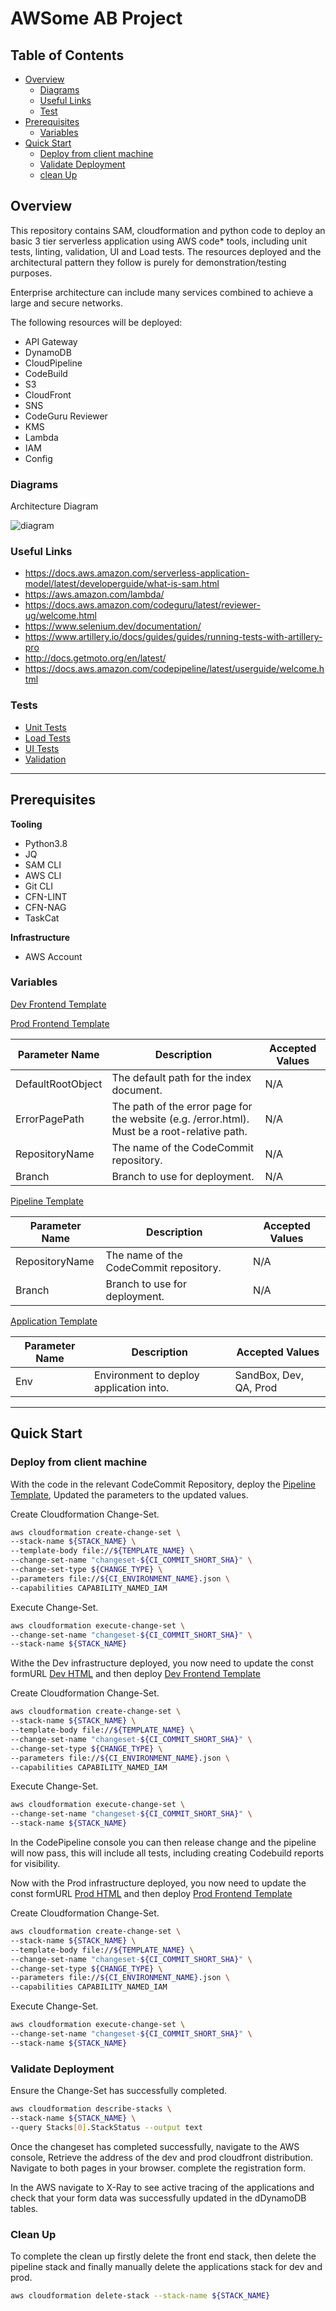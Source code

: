 # AWSome AB Project

## Table of Contents

- [Overview](#overview)
  - [Diagrams](#diagrams)
  - [Useful Links](#useful-links)
  - [Test](#tests)
- [Prerequisites](#prerequisites)
  - [Variables](#variables)
- [Quick Start](#quick-start)
  - [Deploy from client machine](#deploy-from-client-machine)
  - [Validate Deployment](#validate-deployment)
  - [clean Up](#clean-up)

## Overview

This repository contains SAM, cloudformation and python code to deploy an basic 3 tier serverless application using AWS code* tools, including unit tests, linting, validation, UI and Load tests. The resources deployed and the architectural pattern they follow is purely for demonstration/testing  purposes.

Enterprise architecture can include many services combined to achieve a large and secure networks.

The following resources will be deployed:
 - API Gateway
 - DynamoDB
 - CloudPipeline
 - CodeBuild
 - S3
 - CloudFront
 - SNS
 - CodeGuru Reviewer
 - KMS
 - Lambda
 - IAM
 - Config

### Diagrams

Architecture Diagram

![diagram](images/diagram.png)

### Useful Links
 - https://docs.aws.amazon.com/serverless-application-model/latest/developerguide/what-is-sam.html
 - https://aws.amazon.com/lambda/
 - https://docs.aws.amazon.com/codeguru/latest/reviewer-ug/welcome.html
 - https://www.selenium.dev/documentation/
 - https://www.artillery.io/docs/guides/guides/running-tests-with-artillery-pro
 - http://docs.getmoto.org/en/latest/
 - https://docs.aws.amazon.com/codepipeline/latest/userguide/welcome.html

### Tests
 - [Unit Tests](/tests/unit/test_handler.py)
 - [Load Tests](/tests/load/load.yaml)
 - [UI Tests](/test/ui/uitest.py)
 - [Validation](tests/validate/lint.yaml)
-----------------------------------------------------------
## Prerequisites

**Tooling**
 - Python3.8
 - JQ
 - SAM CLI
 - AWS CLI
 - Git CLI
 - CFN-LINT
 - CFN-NAG
 - TaskCat

**Infrastructure**
 - AWS Account

### Variables

[Dev Frontend Template](/deploy/cdn_dev.yaml)

[Prod Frontend Template](/deploy/cdn_prod.yaml)

| Parameter Name | Description | Accepted Values |
| -------------- | ----------- | --------------- |
| DefaultRootObject | The default path for the index document. | N/A |
| ErrorPagePath | The path of the error page for the website (e.g. /error.html). Must be a root-relative path. | N/A |
| RepositoryName | The name of the CodeCommit repository. | N/A |
| Branch | Branch to use for deployment. | N/A |

[Pipeline Template](/deploy/CICD-Pipeline.yaml)

| Parameter Name | Description | Accepted Values |
| -------------- | ----------- | --------------- |
| RepositoryName | The name of the CodeCommit repository. | N/A |
| Branch | Branch to use for deployment. | N/A |


[Application Template](template.yml)

| Parameter Name | Description | Accepted Values |
| -------------- | ----------- | --------------- |
| Env | Environment to deploy application into. | SandBox, Dev, QA, Prod |

-----------------------------------------------------------

## Quick Start

### Deploy from client machine

With the code in the relevant CodeCommit Repository, deploy the [Pipeline Template](/deploy/CICD-Pipeline.yaml), Updated the parameters to the updated values.


Create Cloudformation Change-Set.

```bash
aws cloudformation create-change-set \
--stack-name ${STACK_NAME} \
--template-body file://${TEMPLATE_NAME} \
--change-set-name "changeset-${CI_COMMIT_SHORT_SHA}" \
--change-set-type ${CHANGE_TYPE} \
--parameters file://${CI_ENVIRONMENT_NAME}.json \
--capabilities CAPABILITY_NAMED_IAM
```

Execute Change-Set.

```bash
aws cloudformation execute-change-set \
--change-set-name "changeset-${CI_COMMIT_SHORT_SHA}" \
--stack-name ${STACK_NAME}
```

Withe the Dev infrastructure deployed, you now need to update the const formURL [Dev HTML](/deploy/Frontend/form_dev.html) and then deploy [Dev Frontend Template](/deploy/cdn_dev.yaml)

Create Cloudformation Change-Set.

```bash
aws cloudformation create-change-set \
--stack-name ${STACK_NAME} \
--template-body file://${TEMPLATE_NAME} \
--change-set-name "changeset-${CI_COMMIT_SHORT_SHA}" \
--change-set-type ${CHANGE_TYPE} \
--parameters file://${CI_ENVIRONMENT_NAME}.json \
--capabilities CAPABILITY_NAMED_IAM
```

Execute Change-Set.

```bash
aws cloudformation execute-change-set \
--change-set-name "changeset-${CI_COMMIT_SHORT_SHA}" \
--stack-name ${STACK_NAME}
```

In the CodePipeline console you can then release change and the pipeline will now pass, this will include all tests, including creating Codebuild reports for visibility. 

Now with the Prod infrastructure deployed, you now need to update the const formURL [Prod HTML](/deploy/Frontend/form_prod.html) and then deploy [Prod Frontend Template](/deploy/cdn_prod.yaml)

Create Cloudformation Change-Set.

```bash
aws cloudformation create-change-set \
--stack-name ${STACK_NAME} \
--template-body file://${TEMPLATE_NAME} \
--change-set-name "changeset-${CI_COMMIT_SHORT_SHA}" \
--change-set-type ${CHANGE_TYPE} \
--parameters file://${CI_ENVIRONMENT_NAME}.json \
--capabilities CAPABILITY_NAMED_IAM
```

Execute Change-Set.

```bash
aws cloudformation execute-change-set \
--change-set-name "changeset-${CI_COMMIT_SHORT_SHA}" \
--stack-name ${STACK_NAME}
```

### Validate Deployment

Ensure the Change-Set has successfully completed.

```bash
aws cloudformation describe-stacks \
--stack-name ${STACK_NAME} \
--query Stacks[0].StackStatus --output text
```

Once the changeset has completed successfully, navigate to the AWS console, Retrieve the address of the dev and prod cloudfront distribution. Navigate to both pages in your browser. complete the registration form.

In the AWS navigate to X-Ray to see active tracing of the applications and check that your form data was successfully updated in the dDynamoDB tables.

### Clean Up

To complete the clean up firstly delete the front end stack, then delete the pipeline stack and finally manually delete the applications stack for dev and prod.

```bash
aws cloudformation delete-stack --stack-name ${STACK_NAME}
```